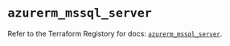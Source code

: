 # `azurerm_mssql_server`

Refer to the Terraform Registory for docs: [`azurerm_mssql_server`](https://www.terraform.io/docs/providers/azurerm/r/mssql_server).
